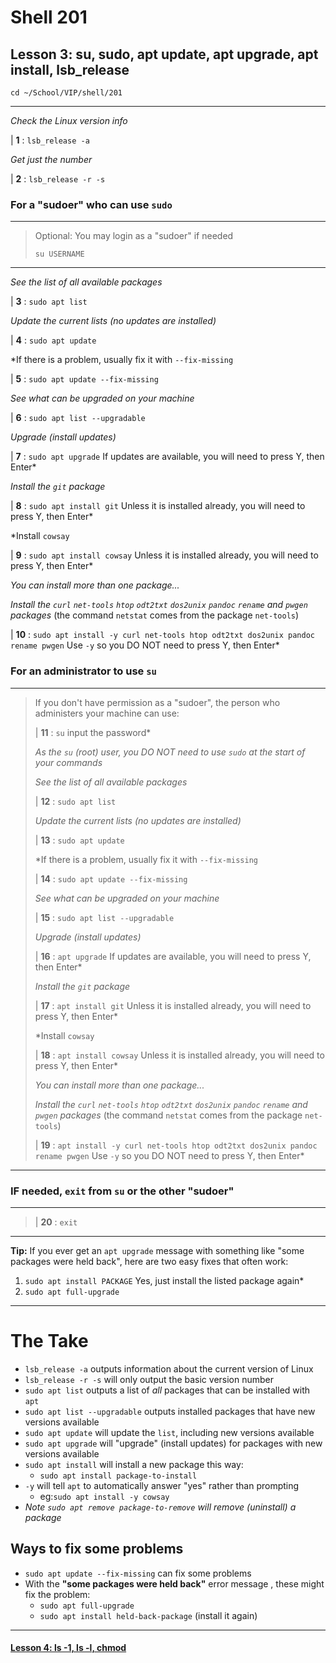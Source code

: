 # Shell 201
## Lesson 3: su, sudo, apt update, apt upgrade, apt install, lsb_release

`cd ~/School/VIP/shell/201`

___

*Check the Linux version info*

| **1** : `lsb_release -a`

*Get just the number*

| **2** : `lsb_release -r -s`

### For a "sudoer" who can use `sudo`
>
___
> Optional: You may login as a "sudoer" if needed
>
> `su USERNAME`
>
___

*See the list of all available packages*

| **3** : `sudo apt list`

*Update the current lists (no updates are installed)*

| **4** : `sudo apt update`

*If there is a problem, usually fix it with `--fix-missing`

| **5** : `sudo apt update --fix-missing`

*See what can be upgraded on your machine*

| **6** : `sudo apt list --upgradable`

*Upgrade (install updates)*

| **7** : `sudo apt upgrade` If updates are available, you will need to press Y, then Enter*

*Install the `git` package*

| **8** : `sudo apt install git` Unless it is installed already, you will need to press Y, then Enter*

*Install `cowsay`

| **9** : `sudo apt install cowsay` Unless it is installed already, you will need to press Y, then Enter*

*You can install more than one package...*

*Install the `curl` `net-tools` `htop` `odt2txt` `dos2unix` `pandoc` `rename` and `pwgen` packages* (the command `netstat` comes from the package `net-tools`)

| **10** : `sudo apt install -y curl net-tools htop odt2txt dos2unix pandoc rename pwgen` Use `-y` so you DO NOT need to press Y, then Enter*

### For an administrator to use `su`
>
___
> If you don't have permission as a "sudoer", the person who administers your machine can use:
>
> | **11** : `su` input the password*
>
> *As the `su` (root) user, you DO NOT need to use `sudo` at the start of your commands*
>
> *See the list of all available packages*
>
> | **12** : `sudo apt list`
>
> *Update the current lists (no updates are installed)*
>
> | **13** : `sudo apt update`
>
> *If there is a problem, usually fix it with `--fix-missing`
>
> | **14** : `sudo apt update --fix-missing`
>
> *See what can be upgraded on your machine*
>
> | **15** : `sudo apt list --upgradable`
>
> *Upgrade (install updates)*
>
> | **16** : `apt upgrade` If updates are available, you will need to press Y, then Enter*
>
> *Install the `git` package*
>
> | **17** : `apt install git` Unless it is installed already, you will need to press Y, then Enter*
>
> *Install `cowsay`
>
> | **18** : `apt install cowsay` Unless it is installed already, you will need to press Y, then Enter*
>
> *You can install more than one package...*
>
> *Install the `curl` `net-tools` `htop` `odt2txt` `dos2unix` `pandoc` `rename` and `pwgen` packages* (the command `netstat` comes from the package `net-tools`)
>
> | **19** : `apt install -y curl net-tools htop odt2txt dos2unix pandoc rename pwgen` Use `-y` so you DO NOT need to press Y, then Enter*
>
___

### IF needed, `exit` from `su` or the other "sudoer"
>
___
>
> | **20** : `exit`
>
___

**Tip:** If you ever get an `apt upgrade` message with something like "some packages were held back", here are two easy fixes that often work:

1. `sudo apt install PACKAGE` Yes, just install the listed package again*
2. `sudo apt full-upgrade`

___

# The Take

- `lsb_release -a` outputs information about the current version of Linux
- `lsb_release -r -s` will only output the basic version number
- `sudo apt list` outputs a list of *all* packages that can be installed with `apt`
- `sudo apt list --upgradable` outputs installed packages that have new versions available
- `sudo apt update` will update the `list`, including new versions available
- `sudo apt upgrade` will "upgrade" (install updates) for packages with new versions available
- `sudo apt install` will install a new package this way:
  - `sudo apt install package-to-install`
- `-y` will tell `apt` to automatically answer "yes" rather than prompting
  - eg:`sudo apt install -y cowsay`
- *Note `sudo apt remove package-to-remove` will remove (uninstall) a package*
## Ways to fix some problems
- `sudo apt update --fix-missing` can fix some problems
- With the **"some packages were held back"** error message , these might fix the problem:
  - `sudo apt full-upgrade`
  - `sudo apt install held-back-package` (install it again)

___

#### [Lesson 4: ls -1, ls -l, chmod](https://github.com/inkVerb/vip/blob/master/201-shell/Lesson-04.md)
